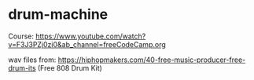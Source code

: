 # drum-machine

Course: https://www.youtube.com/watch?v=F3J3PZj0zi0&ab_channel=freeCodeCamp.org

wav files from: https://hiphopmakers.com/40-free-music-producer-free-drum-its (Free 808 Drum Kit)
